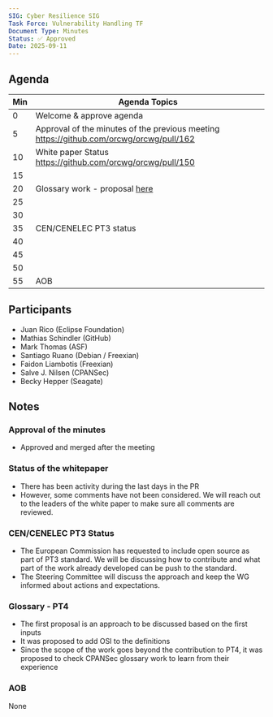 ```yaml
---
SIG: Cyber Resilience SIG
Task Force: Vulnerability Handling TF
Document Type: Minutes
Status: ✅ Approved
Date: 2025-09-11
---
```


##  Agenda

| Min | Agenda Topics | 
| -- | ----- | 
|   0 | Welcome & approve agenda | 
|   5 | Approval of the minutes of the previous meeting  https://github.com/orcwg/orcwg/pull/162|
|  10 | White paper Status https://github.com/orcwg/orcwg/pull/150  |
|  15 |  |
|  20 |  Glossary work - proposal [here](https://github.com/orcwg/cra-hub/blob/jrico-eclipse-glossary/Glossary/cra-open-source-terms.md) |
|  25 |  |
|  30 |  |
|  35 |  CEN/CENELEC PT3 status|
|  40 |  | 
|  45 |  |
|  50 |  | 
|  55 | AOB | 

## Participants
- Juan Rico (Eclipse Foundation)
- Mathias Schindler (GitHub)
- Mark Thomas (ASF)
- Santiago Ruano (Debian / Freexian) 
- Faidon Liambotis (Freexian)
- Salve J. Nilsen (CPANSec)
- Becky Hepper (Seagate)


## Notes

### Approval of the minutes
- Approved and merged after the meeting

### Status of the whitepaper
- There has been activity during the last days in the PR
- However, some comments have not been considered. We will reach out to the leaders of the white paper to make sure all comments are reviewed.

### CEN/CENELEC PT3 Status
- The European Commission has requested to include open source as part of PT3 standard. We will be discussing how to contribute and what part of the work already developed can be push to the standard.
- The Steering Committee will discuss the approach and keep the WG informed about actions and expectations.

### Glossary - PT4
- The first proposal is an approach to be discussed based on the first inputs
- It was proposed to add OSI to the definitions
- Since the scope of the work goes beyond the contribution to PT4, it was proposed to check CPANSec glossary work to learn from their experience

### AOB
None

